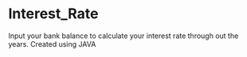 # Interest_Rate
Input your bank balance to calculate your interest rate through out the years. Created using JAVA
